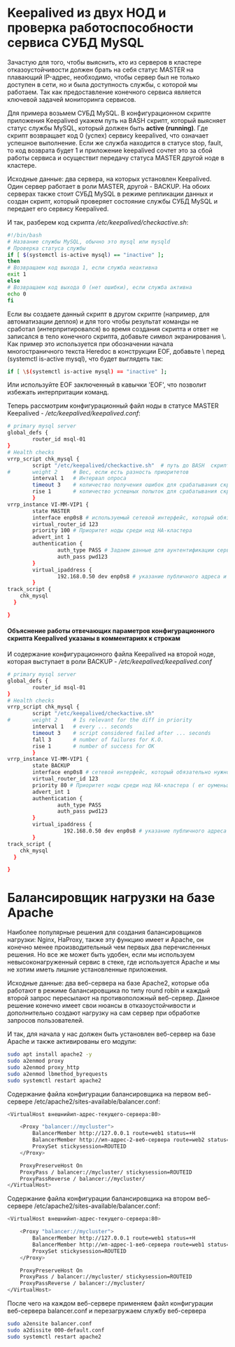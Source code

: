 # Keepalived из двух НОД и проверка работоспособности сервиса СУБД MySQL
Зачастую для того, чтобы выяснить, кто из серверов в кластере отказоустойчивости должен брать на себя статус MASTER на плавающий IP-адрес, необходимо, чтобы сервер был не только доступен в сети, но и была доступность службы, с которой мы работаем. Так как предоставление конечного сервиса является ключевой задачей мониторинга сервисов.

Для примера возьмем СУБД MySQL. В конфигурационном скрипте приложения Keepalived укажем путь на BASH скрипт, который выясняет статус службы MySQL, который должен быть  **active (running)**. Где скрипт возвращает код 0 (успех) сервису keepalived, что означает успешное выполнение. Если же служба находится в статусе stop, fault, то код возврата будет 1 и приложение keepalived сочтет это за сбой работы сервиса и осуществит передачу статуса MASTER другой ноде в кластере.

Исходные данные: два сервера, на которых установлен Keepalived. Один сервер работает в роли MASTER, другой - BACKUP. На обоих серверах также стоит СУБД MySQL в режиме репликации данных и создан скрипт, который проверяет состояние службы СУБД MySQL  и передает его сервису Keepalived. 

И так, разберем код скрипта */etc/keepalived/checkactive.sh*: 
```bash
#!/bin/bash
# Название службы MySQL, обычно это mysql или mysqld
# Проверка статуса службы
if [ $(systemctl is-active mysql) == "inactive" ];
then
# Возвращаем код выхода 1, если служба неактивна
exit 1
else
# Возвращаем код выхода 0 (нет ошибки), если служба активна
echo 0
fi
```

Если вы создаете данный скрипт в другом скрипте (например, для автоматизации деплоя) и для того чтобы результат команды не сработал (интерпритировался) во время создания скрипта и ответ не записался в тело конечного скрипта, добавьте символ экранирования \\. Как пример это используется при обозначении начала многостраничного текста Heredoc в конструкции EOF, добавьте \\ перед (systemctl is-active mysql), что будет выглядеть так:
```bash
if [ \$(systemctl is-active mysql) == "inactive" ];
```

Или используйте EOF заключенный в кавычки 'EOF', что позволит избежать интерпритации команд.


Теперь рассмотрим конфигурационный файл ноды в статусе MASTER Keepalived - */etc/keepalived/keepalived.conf*:
```bash
# primary mysql server
global_defs {
        router_id msql-01
}
# Health checks
vrrp_script chk_mysql {
        script "/etc/keepalived/checkactive.sh"  # путь до BASH  скрипта указанного выше
#       weight 2     # Вес, если есть разность приоритетов
        interval 1   # Интервал опроса
        timeout 3    # количество получения ошибок для срабатывания скрипта  
        rise 1       # количество успешных попыток для срабатывания скрипта
        }
vrrp_instance VI-MM-VIP1 {
        state MASTER
        interface enp0s8 # используемый сетевой интерфейс, который обязательно нужно подправить
        virtual_router_id 123
        priority 100 # Приоритет ноды среди нод HA-кластера
        advert_int 1
        authentication {
                auth_type PASS # Задаем данные для аунтентификации сервисов keepalived
                auth_pass pwd123
        }
        virtual_ipaddress {
                192.168.0.50 dev enp0s8 # указание публичного адреса и сетевого интерфейса на котором он создается 
        }
track_script {
    chk_mysql
  }

}
```


#### **Объяснение работы отвечающих параметров конфигурационного скрипта Keepalived указаны в комментариях к строкам**


И содержание конфигурационного файла Keepalived на второй ноде, которая выступает в роли BACKUP - */etc/keepalived/keepalived.conf*
```bash
# primary mysql server
global_defs {
        router_id msql-01
}
# Health checks
vrrp_script chk_mysql {
        script "/etc/keepalived/checkactive.sh"
#       weight 2     # Is relevant for the diff in priority
        interval 1   # every ... seconds
        timeout 3    # script considered failed after ... seconds
        fall 3       # number of failures for K.O.
        rise 1       # number of success for OK
        }
vrrp_instance VI-MM-VIP1 {
        state BACKUP
        interface enp0s8 # сетевой интерфейс, который обязательно нужно подправить
        virtual_router_id 123
        priority 80 # Приоритет ноды среди нод HA-кластера ( ег оуменьшили)
        advert_int 1
        authentication {
                auth_type PASS
                auth_pass pwd123
        }
        virtual_ipaddress {
                  192.168.0.50 dev enp0s8 # указание публичного адреса и сетевого интерфейса на котором он создается 
        }
track_script {
    chk_mysql
  }

}
```


# Балансировщик нагрузки на базе Apache
Наиболее популярные  решения для создания балансировщиков нагрузки: Nginx, HaProxy, также эту функцию имеет и Apache, он конечно менее производительный чем первых два перечисленных решения. Но все же может быть удобен, если мы используем невысоконагруженный сервис в стеке, где используется Apache и мы не хотим иметь лишние установленные приложения.

Исходные данные:  два веб-сервера на базе Apache2, которые оба работают в режиме балансировщика по типу round robin и каждый второй запрос пересылают на противоположный веб-сервер. Данное решение конечно имеет свои нюансы в отказоустойчивости и дополнительно создают нагрузку на сам сервер при обработке запросов пользователей.

И так, для начала у нас должен быть установлен веб-сервер на базе Apache и также активированы его модули:
```bash
sudo apt install apache2 -y
sudo a2enmod proxy
sudo a2enmod proxy_http
sudo a2enmod lbmethod_byrequests
sudo systemctl restart apache2
```

Содержание файла конфигурации балансировщика на первом веб-сервере /etc/apache2/sites-available/balancer.conf:
```bash
<VirtualHost внешнийип-адрес-текущего-сервера:80>

    <Proxy "balancer://mycluster">
        BalancerMember http://127.0.0.1 route=web1 status=+H
        BalancerMember http://ип-адрес-2-веб-сервера route=web2 status=+H
        ProxySet stickysession=ROUTEID
    </Proxy>

    ProxyPreserveHost On
    ProxyPass / balancer://mycluster/ stickysession=ROUTEID
    ProxyPassReverse / balancer://mycluster/
</VirtualHost>
```
Содержание файла конфигурации балансировщика на втором веб-сервере /etc/apache2/sites-available/balancer.conf:
```bash
<VirtualHost внешнийип-адрес-текущего-сервера:80>

    <Proxy "balancer://mycluster">
        BalancerMember http://127.0.0.1 route=web1 status=+H
        BalancerMember http://ип-адрес-1-веб-сервера route=web1 status=+H
        ProxySet stickysession=ROUTEID
    </Proxy>

    ProxyPreserveHost On
    ProxyPass / balancer://mycluster/ stickysession=ROUTEID
    ProxyPassReverse / balancer://mycluster/
</VirtualHost>
```

После чего на каждом веб-сервере применяем файл конфигурации веб-сервера balancer.conf и перезагружаем службу веб-сервера

```bash
sudo a2ensite balancer.conf
sudo a2dissite 000-default.conf
sudo systemctl restart apache2
```
